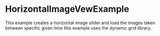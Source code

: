 HorizontalImageVewExample
=========================

 This example creates a horizontal image slider and load the images taken between specific given time 
 this example uses the dynamic grid library.
 
 
